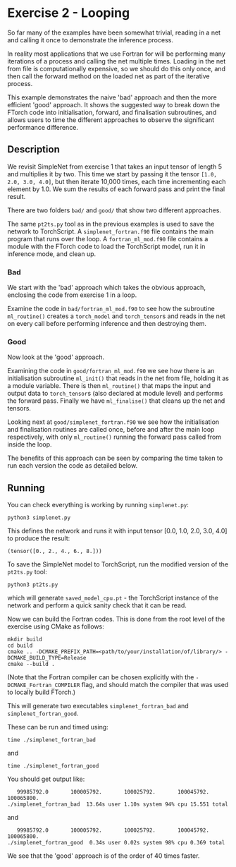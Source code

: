 # Exercise 2 - Looping

So far many of the examples have been somewhat trivial, reading in a net and
calling it once to demonstrate the inference process.

In reality most applications that we use Fortran for will be performing many
iterations of a process and calling the net multiple times.
Loading in the net from file is computationally expensive, so we should do this
only once, and then call the forward method on the loaded net as part of the
iterative process.

This example demonstrates the naive 'bad' approach and then the more efficient
'good' approach.
It shows the suggested way to break down the FTorch code into initialisation,
forward, and finalisation subroutines, and allows users to time the different
approaches to observe the significant performance difference.

## Description

We revisit SimpleNet from exercise 1 that takes an input tensor of length 5 and
multiplies it by two.
This time we start by passing it the tensor `[1.0, 2.0, 3.0, 4.0]`, but then
iterate 10,000 times, each time incrementing each element by 1.0.
We sum the results of each forward pass and print the final result.

There are two folders `bad/` and `good/` that show two different approaches.

The same `pt2ts.py` tool as in the previous examples is used to save the
network to TorchScript.
A `simplenet_fortran.f90` file contains the main program that runs over the
loop.
A `fortran_ml_mod.f90` file contains a module with the FTorch code to load the
TorchScript model, run it in inference mode, and clean up.

### Bad

We start with the 'bad' approach which takes the obvious approach, enclosing the
code from exercise 1 in a loop.

Examine the code in `bad/fortran_ml_mod.f90` to see how the subroutine
`ml_routine()` creates a `torch_model` and `torch_tensor`s and reads in the net
on every call before performing inference and then destroying them.

### Good

Now look at the 'good' approach.

Examining the code in `good/fortran_ml_mod.f90` we see how there is an
initialisation subroutine `ml_init()` that reads in the net from file, holding
it as a module variable.
There is then `ml_routine()` that maps the input and output data to
`torch_tensor`s (also declared at module level) and performs the forward pass.
Finally we have `ml_finalise()` that cleans up the net and tensors.

Looking next at `good/simplenet_fortran.f90` we see how the initialisation and
finalisation routines are called once, before and after the main loop
respectively, with only `ml_routine()` running the forward pass called from
inside the loop.

The benefits of this approach can be seen by comparing the time taken to run
each version the code as detailed below.

## Running

You can check everything is working by running `simplenet.py`:
```
python3 simplenet.py
```
This defines the network and runs it with input tensor [0.0, 1.0, 2.0, 3.0, 4.0]
to produce the result:
```
(tensor([0., 2., 4., 6., 8.]))
```

To save the SimpleNet model to TorchScript, run the modified version of the
`pt2ts.py` tool:
```
python3 pt2ts.py
```
which will generate `saved_model_cpu.pt` - the TorchScript instance of
the network and perform a quick sanity check that it can be read.

Now we can build the Fortran codes.
This is done from the root level of the exercise using CMake as follows:
```
mkdir build
cd build
cmake .. -DCMAKE_PREFIX_PATH=<path/to/your/installation/of/library/> -DCMAKE_BUILD_TYPE=Release
cmake --build .
```

(Note that the Fortran compiler can be chosen explicitly with the
`-DCMAKE_Fortran_COMPILER` flag, and should match the compiler that was used to
locally build FTorch.)

This will generate two executables `simplenet_fortran_bad` and
`simplenet_fortran_good`.

These can be run and timed using:
```
time ./simplenet_fortran_bad
```
and 
```
time ./simplenet_fortran_good
```

You should get output like:
```
   99985792.0       100005792.       100025792.       100045792.       100065800.
./simplenet_fortran_bad  13.64s user 1.10s system 94% cpu 15.551 total
```
and
```
   99985792.0       100005792.       100025792.       100045792.       100065800.
./simplenet_fortran_good  0.34s user 0.02s system 98% cpu 0.369 total
```

We see that the 'good' approach is of the order of 40 times faster.
